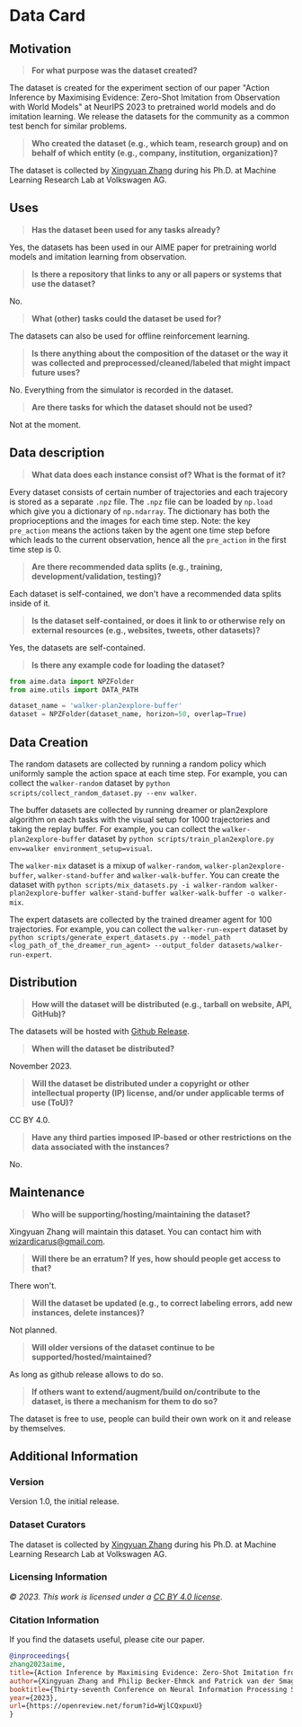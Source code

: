 # Data Card

## Motivation

> **For what purpose was the dataset created?**

The dataset is created for the experiment section of our paper "Action Inference by Maximising Evidence: Zero-Shot Imitation from Observation with World Models" at NeurIPS 2023 to pretrained world models and do imitation learning. We release the datasets for the community as a common test bench for similar problems.

> **Who created the dataset (e.g., which team, research group) and on behalf of which entity (e.g., company, institution, organization)?**

The dataset is collected by [Xingyuan Zhang](https://icaruswizard.github.io/) during his Ph.D. at Machine Learning Research Lab at Volkswagen AG.

## Uses

> **Has the dataset been used for any tasks already?**

Yes, the datasets has been used in our AIME paper for pretraining world models and imitation learning from observation.

> **Is there a repository that links to any or all papers or systems that use the dataset?**

No.

> **What (other) tasks could the dataset be used for?**

The datasets can also be used for offline reinforcement learning.

> **Is there anything about the composition of the dataset or the way it was collected and preprocessed/cleaned/labeled that might impact future uses?**

No. Everything from the simulator is recorded in the dataset. 

> **Are there tasks for which the dataset should not be used?**

Not at the moment.

## Data description

> **What data does each instance consist of? What is the format of it?**

Every dataset consists of certain number of trajectories and each trajecory is stored as a separate `.npz` file.
The `.npz` file can be loaded by `np.load` which give you a dictionary of `np.ndarray`. 
The dictionary has both the proprioceptions and the images for each time step. 
Note: the key `pre_action` means the actions taken by the agent one time step before which leads to the current observation, hence all the `pre_action` in the first time step is 0.

> **Are there recommended data splits (e.g., training, development/validation, testing)?**

Each dataset is self-contained, we don't have a recommended data splits inside of it.

> **Is the dataset self-contained, or does it link to or otherwise rely on external resources (e.g., websites, tweets, other datasets)?**

Yes, the datasets are self-contained.

> **Is there any example code for loading the dataset?**

```python
from aime.data import NPZFolder
from aime.utils import DATA_PATH

dataset_name = 'walker-plan2explore-buffer'
dataset = NPZFolder(dataset_name, horizon=50, overlap=True)
```

## Data Creation

The random datasets are collected by running a random policy which uniformly sample the action space at each time step. For example, you can collect the `walker-random` dataset by `python scripts/collect_random_dataset.py --env walker`.

The buffer datasets are collected by running dreamer or plan2explore algorithm on each tasks with the visual setup for 1000 trajectories and taking the replay buffer. For example, you can collect the `walker-plan2explore-buffer` dataset by `python scripts/train_plan2explore.py env=walker environment_setup=visual`.

The `walker-mix` dataset is a mixup of `walker-random`, `walker-plan2explore-buffer`, `walker-stand-buffer` and `walker-walk-buffer`. You can create the dataset with `python scripts/mix_datasets.py -i walker-random walker-plan2explore-buffer walker-stand-buffer walker-walk-buffer -o walker-mix`.

The expert datasets are collected by the trained dreamer agent for 100 trajectories. For example, you can collect the `walker-run-expert` dataset by `python scripts/generate_expert_datasets.py --model_path <log_path_of_the_dreamer_run_agent> --output_folder datasets/walker-run-expert`.

## Distribution

> **How will the dataset will be distributed (e.g., tarball on website, API, GitHub)?**

The datasets will be hosted with [Github Release](https://github.com/argmax-ai/aime/releases/latest).

> **When will the dataset be distributed?**

November 2023.

> **Will the dataset be distributed under a copyright or other intellectual property (IP) license, and/or under applicable terms of use (ToU)?**

CC BY 4.0.

> **Have any third parties imposed IP-based or other restrictions on the data associated with the instances?**

No.

## Maintenance

> **Who will be supporting/hosting/maintaining the dataset?**

Xingyuan Zhang will maintain this dataset. You can contact him with wizardicarus@gmail.com.

> **Will there be an erratum? If yes, how should people get access to that?**

There won't. 

> **Will the dataset be updated (e.g., to correct labeling errors, add new instances, delete instances)?**

Not planned.

> **Will older versions of the dataset continue to be supported/hosted/maintained?**

As long as github release allows to do so.

> **If others want to extend/augment/build on/contribute to the dataset, is there a mechanism for them to do so?**

The dataset is free to use, people can build their own work on it and release by themselves. 

## Additional Information

### Version

Version 1.0, the initial release.

### Dataset Curators

The dataset is collected by [Xingyuan Zhang](https://icaruswizard.github.io/) during his Ph.D. at Machine Learning Research Lab at Volkswagen AG.

### Licensing Information

_© 2023. This work is licensed under a [_CC BY 4.0 license_](https://creativecommons.org/licenses/by/4.0/)_.

### Citation Information

If you find the datasets useful, please cite our paper.

```BibTeX
@inproceedings{
zhang2023aime,
title={Action Inference by Maximising Evidence: Zero-Shot Imitation from Observation with World Models},
author={Xingyuan Zhang and Philip Becker-Ehmck and Patrick van der Smagt and Maximilian Karl},
booktitle={Thirty-seventh Conference on Neural Information Processing Systems},
year={2023},
url={https://openreview.net/forum?id=WjlCQxpuxU}
}
```
